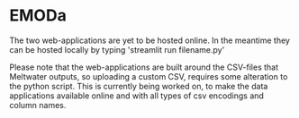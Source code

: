 # EMODa

The two web-applications are yet to be hosted online. In the meantime they can be hosted locally by typing 'streamlit run filename.py' 

Please note that the web-applications are built around the CSV-files that Meltwater outputs, so uploading a custom CSV, requires some alteration to the python script.
This is currently being worked on, to make the data applications available online and with all types of csv encodings and column names. 


